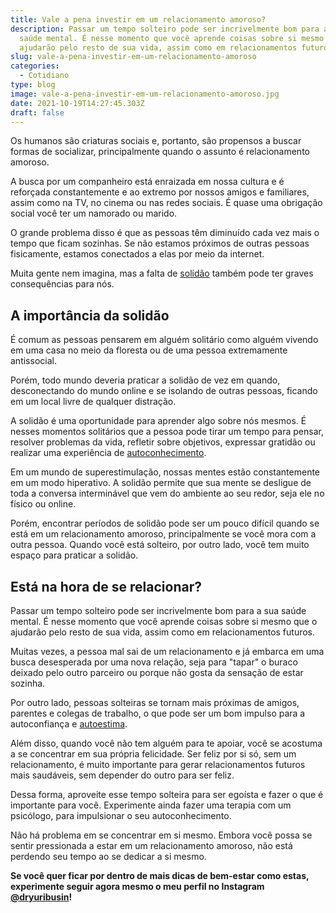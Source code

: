 ```yaml
---
title: Vale a pena investir em um relacionamento amoroso?
description: Passar um tempo solteiro pode ser incrivelmente bom para a sua
  saúde mental. É nesse momento que você aprende coisas sobre si mesmo que o
  ajudarão pelo resto de sua vida, assim como em relacionamentos futuros.
slug: vale-a-pena-investir-em-um-relacionamento-amoroso
categories:
  - Cotidiano
type: blog
image: vale-a-pena-investir-em-um-relacionamento-amoroso.jpg
date: 2021-10-19T14:27:45.303Z
draft: false
---
```


Os humanos são criaturas sociais e, portanto, são propensos a buscar formas de socializar, principalmente quando o assunto é relacionamento amoroso.

A busca por um companheiro está enraizada em nossa cultura e é reforçada constantemente e ao extremo por nossos amigos e familiares, assim como na TV, no cinema ou nas redes sociais. É quase uma obrigação social você ter um namorado ou marido.

O grande problema disso é que as pessoas têm diminuído cada vez mais o tempo que ficam sozinhas. Se não estamos próximos de outras pessoas fisicamente, estamos conectados a elas por meio da internet.

Muita gente nem imagina, mas a falta de [solidão](https://yuribusin.com.br/sozinha-e-se-sentir-solitaria/) também pode ter graves consequências para nós.

## A importância da solidão

É comum as pessoas pensarem em alguém solitário como alguém vivendo em uma casa no meio da floresta ou de uma pessoa extremamente antissocial.

Porém, todo mundo deveria praticar a solidão de vez em quando, desconectando do mundo online e se isolando de outras pessoas, ficando em um local livre de qualquer distração.

A solidão é uma oportunidade para aprender algo sobre nós mesmos. É nesses momentos solitários que a pessoa pode tirar um tempo para pensar, resolver problemas da vida, refletir sobre objetivos, expressar gratidão ou realizar uma experiência de [autoconhecimento](/autoconhecimento-no-desenvolvimento-pessoal/).

Em um mundo de superestimulação, nossas mentes estão constantemente em um modo hiperativo. A solidão permite que sua mente se desligue de toda a conversa interminável que vem do ambiente ao seu redor, seja ele no físico ou online.

Porém, encontrar períodos de solidão pode ser um pouco difícil quando se está em um relacionamento amoroso, principalmente se você mora com a outra pessoa. Quando você está solteiro, por outro lado, você tem muito espaço para praticar a solidão.

## Está na hora de se relacionar?

Passar um tempo solteiro pode ser incrivelmente bom para a sua saúde mental. É nesse momento que você aprende coisas sobre si mesmo que o ajudarão pelo resto de sua vida, assim como em relacionamentos futuros.

Muitas vezes, a pessoa mal sai de um relacionamento e já embarca em uma busca desesperada por uma nova relação, seja para "tapar" o buraco deixado pelo outro parceiro ou porque não gosta da sensação de estar sozinha.

Por outro lado, pessoas solteiras se tornam mais próximas de amigos, parentes e colegas de trabalho, o que pode ser um bom impulso para a autoconfiança e [autoestima](https://yuribusin.com.br/como-melhorar-autoestima/).

Além disso, quando você não tem alguém para te apoiar, você se acostuma a se concentrar em sua própria felicidade. Ser feliz por si só, sem um relacionamento, é muito importante para gerar relacionamentos futuros mais saudáveis, sem depender do outro para ser feliz.

Dessa forma, aproveite esse tempo solteira para ser egoísta e fazer o que é importante para você. Experimente ainda fazer uma terapia com um psicólogo, para impulsionar o seu autoconhecimento.

Não há problema em se concentrar em si mesmo. Embora você possa se sentir pressionada a estar em um relacionamento amoroso, não está perdendo seu tempo ao se dedicar a si mesmo.

**Se você quer ficar por dentro de mais dicas de bem-estar como estas, experimente seguir agora mesmo o meu perfil no Instagram [@dryuribusin](https://www.instagram.com/dryuribusin/)!**
